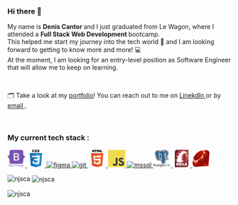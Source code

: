 ### Hi there 👋

My name is <strong> Denis Cantor </strong> and I just graduated from Le Wagon, where I attended a <strong> Full Stack Web Development </strong> bootcamp. </br>
This helped me start my journey into the tech world 🚀 
and I am looking forward to getting to know more and more! 💻 </br>
At the moment, I am looking for an entry-level position as Software Engineer that will allow me to keep on learning.

</br>

🗂️ Take a look at my <a href="https://www.notion.so/Denis-Cantor-Web-Development-22742dbab674473cb7259f92dc2ef40e" target="_blank">portfolio</a>! 
You can reach out to me on <a href="https://www.linkedin.com/in/denis-cantor/" target="_blank"> LinekdIn </a>
or by <a href = "mailto: deniscantor7@gmail.com"> email </a>. 

</br>


<h3 align="left">My current <strong> tech stack </strong>:</br></h3>
<p align="left"> <a href="https://getbootstrap.com" target="_blank" rel="noreferrer"> <img src="https://raw.githubusercontent.com/devicons/devicon/master/icons/bootstrap/bootstrap-plain-wordmark.svg" alt="bootstrap" width="40" height="40"/> </a> <a href="https://www.w3schools.com/css/" target="_blank" rel="noreferrer"> <img src="https://raw.githubusercontent.com/devicons/devicon/master/icons/css3/css3-original-wordmark.svg" alt="css3" width="40" height="40"/> </a> <a href="https://www.figma.com/" target="_blank" rel="noreferrer"> <img src="https://www.vectorlogo.zone/logos/figma/figma-icon.svg" alt="figma" width="40" height="40"/> </a> <a href="https://git-scm.com/" target="_blank" rel="noreferrer"> <img src="https://www.vectorlogo.zone/logos/git-scm/git-scm-icon.svg" alt="git" width="40" height="40"/> </a> <a href="https://www.w3.org/html/" target="_blank" rel="noreferrer"> <img src="https://raw.githubusercontent.com/devicons/devicon/master/icons/html5/html5-original-wordmark.svg" alt="html5" width="40" height="40"/> </a> <a href="https://developer.mozilla.org/en-US/docs/Web/JavaScript" target="_blank" rel="noreferrer"> <img src="https://raw.githubusercontent.com/devicons/devicon/master/icons/javascript/javascript-original.svg" alt="javascript" width="40" height="40"/> </a> <a href="https://www.microsoft.com/en-us/sql-server" target="_blank" rel="noreferrer"> <img src="https://www.svgrepo.com/show/303229/microsoft-sql-server-logo.svg" alt="mssql" width="40" height="40"/> </a> <a href="https://www.postgresql.org" target="_blank" rel="noreferrer"> <img src="https://raw.githubusercontent.com/devicons/devicon/master/icons/postgresql/postgresql-original-wordmark.svg" alt="postgresql" width="40" height="40"/> </a> <a href="https://rubyonrails.org" target="_blank" rel="noreferrer"> <img src="https://raw.githubusercontent.com/devicons/devicon/master/icons/rails/rails-original-wordmark.svg" alt="rails" width="40" height="40"/> </a> <a href="https://www.ruby-lang.org/en/" target="_blank" rel="noreferrer"> <img src="https://raw.githubusercontent.com/devicons/devicon/master/icons/ruby/ruby-original.svg" alt="ruby" width="40" height="40"/> </a> </p>

<p><img align="left" src="https://github-readme-stats.vercel.app/api/top-langs?username=njsca&show_icons=true&locale=en&layout=compact" alt="njsca" /></p>

<p>&nbsp;<img align="center" src="https://github-readme-stats.vercel.app/api?username=njsca&show_icons=true&locale=en" alt="njsca" /></p>

<p><img align="center" src="https://github-readme-streak-stats.herokuapp.com/?user=njsca&" alt="njsca" /></p>



<!--
**Njsca/Njsca** is a ✨ _special_ ✨ repository because its `README.md` (this file) appears on your GitHub profile.

Here are some ideas to get you started:

- 🔭 I’m currently working on ...
- 🌱 I’m currently learning ...
- 👯 I’m looking to collaborate on ...
- 🤔 I’m looking for help with ...
- 💬 Ask me about ...
- 📫 How to reach me: ...
- 😄 Pronouns: ...
- ⚡ Fun fact: ...
-->
